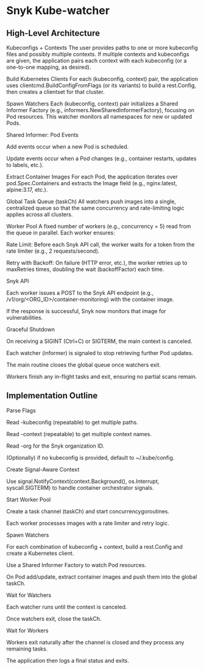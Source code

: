 # Snyk Kube-watcher

## High-Level Architecture

Kubeconfigs + Contexts
The user provides paths to one or more kubeconfig files and possibly multiple contexts. If multiple contexts and kubeconfigs are given, the application pairs each context with each kubeconfig (or a one-to-one mapping, as desired).

Build Kubernetes Clients
For each (kubeconfig, context) pair, the application uses clientcmd.BuildConfigFromFlags (or its variants) to build a rest.Config, then creates a clientset for that cluster.

Spawn Watchers
Each (kubeconfig, context) pair initializes a Shared Informer Factory (e.g., informers.NewSharedInformerFactory), focusing on Pod resources. This watcher monitors all namespaces for new or updated Pods.

Shared Informer: Pod Events

Add events occur when a new Pod is scheduled.

Update events occur when a Pod changes (e.g., container restarts, updates to labels, etc.).

Extract Container Images
For each Pod, the application iterates over pod.Spec.Containers and extracts the Image field (e.g., nginx:latest, alpine:3.17, etc.).

Global Task Queue (taskCh)
All watchers push images into a single, centralized queue so that the same concurrency and rate-limiting logic applies across all clusters.

Worker Pool
A fixed number of workers (e.g., concurrency = 5) read from the queue in parallel. Each worker ensures:

Rate Limit: Before each Snyk API call, the worker waits for a token from the rate limiter (e.g., 2 requests/second).

Retry with Backoff: On failure (HTTP error, etc.), the worker retries up to maxRetries times, doubling the wait (backoffFactor) each time.

Snyk API

Each worker issues a POST to the Snyk API endpoint (e.g., /v1/org/<ORG_ID>/container-monitoring) with the container image.

If the response is successful, Snyk now monitors that image for vulnerabilities.

Graceful Shutdown

On receiving a SIGINT (Ctrl+C) or SIGTERM, the main context is canceled.

Each watcher (informer) is signaled to stop retrieving further Pod updates.

The main routine closes the global queue once watchers exit.

Workers finish any in-flight tasks and exit, ensuring no partial scans remain.

## Implementation Outline

Parse Flags

Read -kubeconfig (repeatable) to get multiple paths.

Read -context (repeatable) to get multiple context names.

Read -org for the Snyk organization ID.

(Optionally) if no kubeconfig is provided, default to ~/.kube/config.

Create Signal-Aware Context

Use signal.NotifyContext(context.Background(), os.Interrupt, syscall.SIGTERM) to handle container orchestrator signals.

Start Worker Pool

Create a task channel (taskCh) and start concurrencygoroutines.

Each worker processes images with a rate limiter and retry logic.

Spawn Watchers

For each combination of kubeconfig + context, build a rest.Config and create a Kubernetes client.

Use a Shared Informer Factory to watch Pod resources.

On Pod add/update, extract container images and push them into the global taskCh.

Wait for Watchers

Each watcher runs until the context is canceled.

Once watchers exit, close the taskCh.

Wait for Workers

Workers exit naturally after the channel is closed and they process any remaining tasks.

The application then logs a final status and exits.
